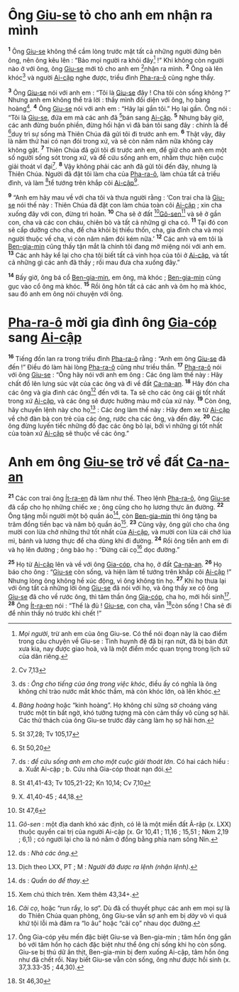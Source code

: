 # Ông [Giu-se]() tỏ cho anh em nhận ra mình
<sup><b>1</b></sup> Ông [Giu-se]() không thể cầm lòng trước mặt tất cả những người đứng bên ông, nên ông kêu lên : “Bảo mọi người ra khỏi đây[^1] !” Khi không còn người nào ở với ông, ông [Giu-se]() mới tỏ cho anh em [^1*]nhận ra mình. <sup><b>2</b></sup> Ông oà lên khóc[^2] và người [Ai-cập]() nghe được, triều đình [Pha-ra-ô]() cũng nghe thấy.

<sup><b>3</b></sup> Ông [Giu-se]() nói với anh em : “Tôi là [Giu-se]() đây ! Cha tôi còn sống không ?” Nhưng anh em không thể trả lời : thấy mình đối diện với ông, họ bàng hoàng[^3]. <sup><b>4</b></sup> Ông [Giu-se]() nói với anh em : “Hãy lại gần tôi.” Họ lại gần. Ông nói : “Tôi là [Giu-se](), đứa em mà các anh đã [^2*]bán sang [Ai-cập](). <sup><b>5</b></sup> Nhưng bây giờ, các anh đừng buồn phiền, đừng hối hận vì đã bán tôi sang đây : chính là để [^3*]duy trì sự sống mà Thiên Chúa đã gửi tôi đi trước anh em. <sup><b>6</b></sup> Thật vậy, đây là năm thứ hai có nạn đói trong xứ, và sẽ còn năm năm nữa không cày không gặt. <sup><b>7</b></sup> Thiên Chúa đã gửi tôi đi trước anh em, để giữ cho anh em một số người sống sót trong xứ, và để cứu sống anh em, nhằm thực hiện cuộc giải thoát vĩ đại[^4]. <sup><b>8</b></sup> Vậy không phải các anh đã gửi tôi đến đây, nhưng là Thiên Chúa. Người đã đặt tôi làm cha của [Pha-ra-ô](), làm chúa tất cả triều đình, và làm [^4*]tể tướng trên khắp cõi [Ai-cập]()[^5].

<sup><b>9</b></sup> “Anh em hãy mau về với cha tôi và thưa người rằng : ‘Con trai cha là [Giu-se]() nói thế này : Thiên Chúa đã đặt con làm chúa toàn cõi [Ai-cập]() ; xin cha xuống đây với con, đừng trì hoãn. <sup><b>10</b></sup> Cha sẽ ở đất [^5*][Gô-sen]()[^6] và sẽ ở gần con, cha và các con cháu, chiên bò và tất cả những gì cha có. <sup><b>11</b></sup> Tại đó con sẽ cấp dưỡng cho cha, để cha khỏi bị thiếu thốn, cha, gia đình cha và mọi người thuộc về cha, vì còn năm năm đói kém nữa.’ <sup><b>12</b></sup> Các anh và em tôi là [Ben-gia-min]() cũng thấy tận mắt là chính tôi đang mở miệng nói với anh em. <sup><b>13</b></sup> Các anh hãy kể lại cho cha tôi biết tất cả vinh hoa của tôi ở [Ai-cập](), và tất cả những gì các anh đã thấy ; rồi mau đưa cha xuống đây.”

<sup><b>14</b></sup> Bấy giờ, ông bá cổ [Ben-gia-min](), em ông, mà khóc ; [Ben-gia-min]() cũng gục vào cổ ông mà khóc. <sup><b>15</b></sup> Rồi ông hôn tất cả các anh và ôm họ mà khóc, sau đó anh em ông nói chuyện với ông.


# [Pha-ra-ô]() mời gia đình ông [Gia-cóp]() sang [Ai-cập]()
<sup><b>16</b></sup> Tiếng đồn lan ra trong triều đình [Pha-ra-ô]() rằng : “Anh em ông [Giu-se]() đã đến !” Điều đó làm hài lòng [Pha-ra-ô]() cũng như triều thần. <sup><b>17</b></sup> [Pha-ra-ô]() nói với ông [Giu-se]() : “Ông hãy nói với anh em ông : Các ông làm thế này : Hãy chất đồ lên lưng súc vật của các ông và đi về đất [Ca-na-an](). <sup><b>18</b></sup> Hãy đón cha các ông và gia đình các ông[^7] đến với ta. Ta sẽ cho các ông cái gì tốt nhất trong xứ [Ai-cập](), và các ông sẽ được hưởng màu mỡ của xứ này. <sup><b>19</b></sup> Còn ông, hãy chuyển lệnh này cho họ[^8] : Các ông làm thế này : Hãy đem xe từ [Ai-cập]() về chở đàn bà con trẻ của các ông, rước cha các ông, và đến đây. <sup><b>20</b></sup> Các ông đừng luyến tiếc những đồ đạc các ông bỏ lại, bởi vì những gì tốt nhất của toàn xứ [Ai-cập]() sẽ thuộc về các ông.”


# Anh em ông [Giu-se]() trở về đất [Ca-na-an]()
<sup><b>21</b></sup> Các con trai ông [Ít-ra-en]() đã làm như thế. Theo lệnh [Pha-ra-ô](), ông [Giu-se]() đã cấp cho họ những chiếc xe ; ông cũng cho họ lương thực ăn đường. <sup><b>22</b></sup> Ông tặng mỗi người một bộ quần áo[^9], còn [Ben-gia-min]() thì ông tặng ba trăm đồng tiền bạc và năm bộ quần áo[^10]. <sup><b>23</b></sup> Cũng vậy, ông gửi cho cha ông mười con lừa chở những thứ tốt nhất của [Ai-cập](), và mười con lừa cái chở lúa mì, bánh và lương thực để cha dùng khi đi đường. <sup><b>24</b></sup> Rồi ông tiễn anh em đi và họ lên đường ; ông bảo họ : “Đừng cãi cọ[^11] dọc đường.”

<sup><b>25</b></sup> Họ từ [Ai-cập]() lên và về với ông [Gia-cóp](), cha họ, ở đất [Ca-na-an](). <sup><b>26</b></sup> Họ báo cho ông : “[Giu-se]() còn sống, và hiện làm tể tướng trên khắp cõi [Ai-cập]() !” Nhưng lòng ông không hề xúc động, vì ông không tin họ. <sup><b>27</b></sup> Khi họ thưa lại với ông tất cả những lời ông [Giu-se]() đã nói với họ, và ông thấy xe cộ ông [Giu-se]() đã cho về rước ông, thì tâm thần ông [Gia-cóp](), cha họ, mới hồi sinh[^12]. <sup><b>28</b></sup> Ông [Ít-ra-en]() nói : “Thế là đủ ! [Giu-se](), con cha, vẫn [^6*]còn sống ! Cha sẽ đi để nhìn thấy nó trước khi chết !”

[^1]: *Mọi người*, trừ anh em của ông Giu-se. Có thể nói đoạn này là cao điểm trong câu chuyện về Giu-se : Tình huynh đệ đã bị rạn nứt, đã bị bán đứt xưa kia, nay được giao hoà, và là một điểm mốc quan trọng trong lịch sử của dân riêng.
[^2]: ds : *Ông cho tiếng của ông trong việc khóc*, điều ấy có nghĩa là ông không chỉ trào nước mắt khóc thầm, mà còn khóc lớn, oà lên khóc.
[^3]: *Bàng hoàng* hoặc “kinh hoàng”. Họ không chỉ sững sờ choáng váng trước một tin bất ngờ, khó tưởng tượng mà còn cảm thấy vô cùng sợ hãi. Các thử thách của ông Giu-se trước đây càng làm họ sợ hãi hơn.
[^4]: ds : *để cứu sống anh em cho một cuộc giải thoát lớn*. Có hai cách hiểu : a. Xuất Ai-cập ; b. Cứu nhà Gia-cóp thoát nạn đói.
[^5]: X. 41,40-45 ; 44,18.
[^6]: *Gô-sen* : một địa danh khó xác định, có lẽ là một miền đất Ả-rập (x. LXX) thuộc quyền cai trị của người Ai-cập (x. Gr 10,41 ; 11,16 ; 15,51 ; Nkm 2,19 ; 6,1) ; có người lại cho là nó nằm ở đồng bằng phía nam sông Nin.
[^7]: ds : *Nhà các ông*.
[^8]: Dịch theo LXX, PT ; M : *Người đã được ra lệnh (nhận lệnh)*.
[^9]: ds : *Quần áo để thay*.
[^10]: Xem chú thích trên. Xem thêm 43,34+.
[^11]: *Cãi cọ*, hoặc “run rẩy, lo sợ”. Dù đã cố thuyết phục các anh em mọi sự là do Thiên Chúa quan phòng, ông Giu-se vẫn sợ anh em bị *dày* vò vì quá khứ tội lỗi mà đâm ra “lo âu” hoặc “cãi cọ” nhau dọc đường.
[^12]: Ông Gia-cóp yêu mến đặc biệt Giu-se và Ben-gia-min ; tâm hồn ông gắn bó với tâm hồn họ cách đặc biệt như thể ông chỉ sống khi họ còn sống. Giu-se bị thú dữ ăn thịt, Ben-gia-min bị đem xuống Ai-cập, tâm hồn ông như đã chết rồi. Nay biết Giu-se vẫn còn sống, ông như được hồi sinh (x. 37,3.33-35 ; 44,30).
[^1*]: Cv 7,13
[^2*]: St 37,28; Tv 105,17
[^3*]: St 50,20
[^4*]: St 41,41-43; Tv 105,21-22; Kn 10,14; Cv 7,10
[^5*]: St 47,6
[^6*]: St 46,30